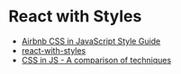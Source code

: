 # React with Styles

* [Airbnb CSS in JavaScript Style Guide](https://github.com/airbnb/javascript/tree/master/css-in-javascript)
* [react-with-styles](https://github.com/airbnb/react-with-styles)
* [CSS in JS - A comparison of techniques](https://github.com/MicheleBertoli/css-in-js)